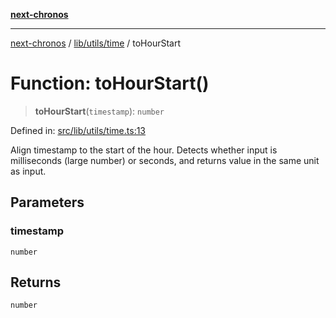 [**next-chronos**](../../../../README.md)

***

[next-chronos](../../../../README.md) / [lib/utils/time](../README.md) / toHourStart

# Function: toHourStart()

> **toHourStart**(`timestamp`): `number`

Defined in: [src/lib/utils/time.ts:13](https://github.com/Bababum95/next-chronos/blob/41860730c8dd12c16699269e1eee86402c8d1a9f/src/lib/utils/time.ts#L13)

Align timestamp to the start of the hour.
Detects whether input is milliseconds (large number) or seconds, and
returns value in the same unit as input.

## Parameters

### timestamp

`number`

## Returns

`number`
